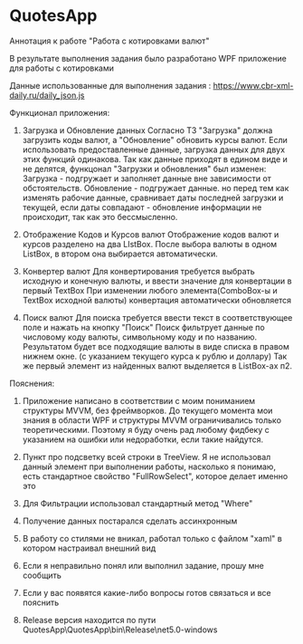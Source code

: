 # QuotesApp
Аннотация к работе "Работа с котировками валют"

В результате выполнения задания было разработано WPF приложение для работы с котировками

Данные использованные для выполнения задания : https://www.cbr-xml-daily.ru/daily_json.js

Функционал приложения:
1. Загрузка и Обновление данных
	Согласно ТЗ "Загрузка" должна загрузить коды валют, а "Обновление" обновить курсы валют.
	Если использовать предоставленные данные, загрузка данных для двух этих функций одинакова.
	Так как данные приходят в едином виде и не делятся, функцонал "Загрузки и обновления" был изменен:
		Загрузка - подгружает и заполняет данные вне зависимости от обстоятельств.
		Обновление - подгружает данные. но перед тем как изменять рабочие данные, сравнивает даты последней загрузки и текущей,
					если даты совпадают - обновление информации не происходит, так как это бессмысленно.

2. Отображение Кодов и Курсов валют
	Отображение кодов валют и курсов разделено на два LIstBox.
	После выбора валюты в одном ListBox, в втором она выбирается автоматически.

3. Конвертер валют
	Для конвертирования требуется выбрать исходную и конечную валюты, и ввести значение для конвертации в первый TextBox
	При изменении любого элемента(ComboBox-ы и TextBox исходной валюты) конвертация автоматически обновляется

4. Поиск валют
	Для поиска требуется ввести текст в соответствующее поле и нажать на кнопку "Поиск"
	Поиск фильтрует данные по числовому коду валюты, символьному коду и по названию.
	Результатом будет все подходящие валюты в виде списка в правом нижнем окне.
	(с указанием текущего курса к рублю и доллару)
	Так же первый элемент из найденных валют выделяется в ListBox-ах п2.

Пояснения:
1. Приложение написано в соответствии с моим пониманием структуры MVVM, без фреймворков.
	До текущего момента мои знания в области WPF и структуры MVVM ограничивались только теоретическими.
	Поэтому я буду очень рад любому фидбеку с указанием на ошибки или недоработки, если такие найдутся.

2. Пункт про подсветку всей строки в TreeView.
	Я не использовал данный элемент при выполнении работы, насколько я понимаю, есть стандартное свойство "FullRowSelect", которое делает именно это

3. Для Фильтрации использовал стандартный метод "Where"

4. Получение данных постарался сделать ассинхронным

5. В работу со стилями не вникал, работал только с файлом "xaml" в котором настраивал внешний вид

6. Если я неправильно понял или выполнил задание, прошу мне сообщить

7. Если у вас появятся какие-либо вопросы готов связаться и все пояснить

8. Release версия находится по пути QuotesApp\QuotesApp\bin\Release\net5.0-windows
